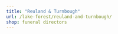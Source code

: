 ```yaml
---
title: "Reuland & Turnbough"
url: /lake-forest/reuland-and-turnbough/
shop: funeral directors
---
```

